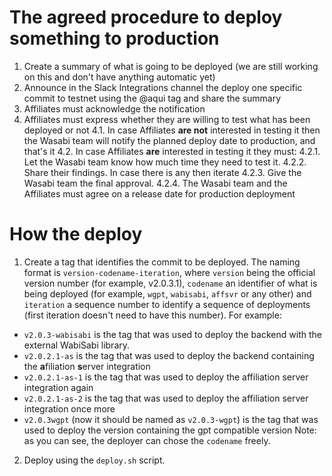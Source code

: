 # The agreed procedure to deploy something to production

1. Create a summary of what is going to be deployed (we are still working on this and don't have anything automatic yet)
2. Announce in the Slack Integrations channel the deploy one specific commit to testnet using the @aqui tag and share the summary
3. Affiliates must acknowledge the notification
4. Affiliates must express whether they are willing to test what has been deployed or not
4.1. In case Affiliates **are not** interested in testing it then the Wasabi team will notify the planned deploy date to production, and that's it
4.2. In case Affiliates **are** interested in testing it they must:
4.2.1. Let the Wasabi team know how much time they need to test it.
4.2.2. Share their findings. In case there is any then iterate
4.2.3. Give the Wasabi team the final approval.
4.2.4. The Wasabi team and the Affiliates must agree on a release date for production deployment

# How the deploy

1. Create a tag that identifies the commit to be deployed. The naming format is `version-codename-iteration`, where `version` being  the official version number (for example, v2.0.3.1), `codename` an identifier of what is being deployed (for example, `wgpt`, `wabisabi`, `affsvr` or any other) and `iteration` a sequence number to identify a sequence of deployments (first iteration doesn't need to have this number). For example:

* `v2.0.3-wabisabi` is the tag that was used to deploy the backend with the external WabiSabi library.
* `v2.0.2.1-as` is the tag that was used to deploy the backend containing the **a**filiation **s**erver integration
* `v2.0.2.1-as-1` is the tag that was used to deploy the affiliation server integration again 
* `v2.0.2.1-as-2` is the tag that was used to deploy the affiliation server integration once more 
* `v2.0.3wgpt` (now it should be named as `v2.0.3-wgpt`) is the tag that was used to deploy the version containing the gpt compatible version
Note: as you can see, the deployer can chose the `codename` freely.

2. Deploy using the `deploy.sh` script.



 
